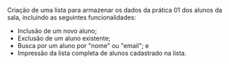 Criação de uma lista para armazenar os dados da prática 01 dos alunos da sala, incluindo as seguintes funcionalidades:

- Inclusão de um novo aluno;
- Exclusão de um aluno existente;
- Busca por um aluno por "nome" ou "email"; e
- Impressão da lista completa de alunos cadastrado na lista.
